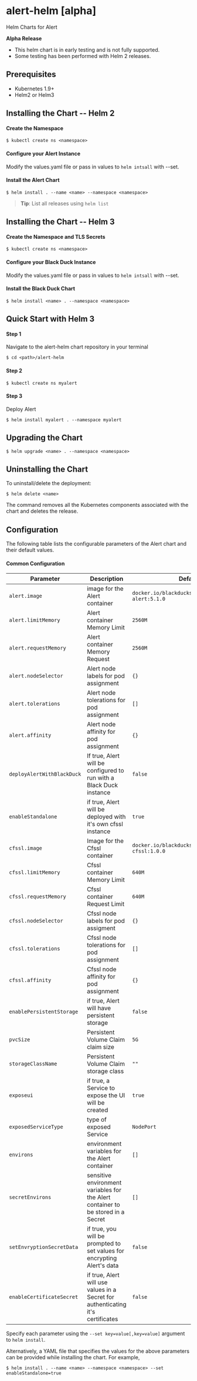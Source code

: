 # alert-helm [alpha]
Helm Charts for Alert

**Alpha Release**  
* This helm chart is in early testing and is not fully supported.  
* Some testing has been performed with Helm 2 releases. 

## Prerequisites

- Kubernetes 1.9+
- Helm2 or Helm3

## Installing the Chart -- Helm 2

#### Create the Namespace
```console
$ kubectl create ns <namespace>
```
#### Configure your Alert Instance
Modify the values.yaml file or pass in values to `helm intsall` with --set.  

#### Install the Alert Chart
```
$ helm install . --name <name> --namespace <namespace>
```

> **Tip**: List all releases using `helm list`


## Installing the Chart -- Helm 3

#### Create the Namespace and TLS Secrets
```console
$ kubectl create ns <namespace>
```
#### Configure your Black Duck Instance
Modify the values.yaml file or pass in values to `helm intsall` with --set.  

#### Install the Black Duck Chart
```
$ helm install <name> . --namespace <namespace>
```

## Quick Start with Helm 3
#### Step 1
Navigate to the alert-helm chart repository in your terminal
```
$ cd <path>/alert-helm
```

#### Step 2
```
$ kubectl create ns myalert
```

#### Step 3
Deploy Alert
```
$ helm install myalert . --namespace myalert
```

## Upgrading the Chart

```console
$ helm upgrade <name> . --namespace <namespace>
```

## Uninstalling the Chart

To uninstall/delete the deployment:

```console
$ helm delete <name> 
```

The command removes all the Kubernetes components associated with the chart and deletes the release.

## Configuration

The following table lists the configurable parameters of the Alert chart and their default values.

#### Common Configuration
| Parameter | Description | Default |
| --------- | ----------- | ------- |
| `alert.image` | image for the Alert container | `docker.io/blackducksoftware/blackduck-alert:5.1.0` |
| `alert.limitMemory` | Alert container Memory Limit | `2560M` |
| `alert.requestMemory` | Alert container Memory Request | `2560M` |
| `alert.nodeSelector` | Alert node labels for pod assignment | `{}` | 
| `alert.tolerations` | Alert node tolerations for pod assignment | `[]` |
| `alert.affinity` | Alert node affinity for pod assignment | `{}` |
| `deployAlertWithBlackDuck` | If true, Alert will be configured to run with a Black Duck instance | `false` |
| `enableStandalone` | if true, Alert will be deployed with it's own cfssl instance | `true` |
| `cfssl.image` | Image for the Cfssl container | `docker.io/blackducksoftware/blackduck-cfssl:1.0.0` |
| `cfssl.limitMemory` | Cfssl container Memory Limit | `640M` |
| `cfssl.requestMemory` | Cfssl container Request Limit | `640M` |
| `cfssl.nodeSelector` | Cfssl node labels for pod assigment | `{}` |
| `cfssl.tolerations` | Cfssl node tolerations for pod assignment | `[]` |
| `cfssl.affinity` | Cfssl node affinity for pod assignment | `{}` |
| `enablePersistentStorage` | if true, Alert will have persistent storage | `false` |
| `pvcSize` | Persistent Volume Claim claim size | `5G` |
| `storageClassName` | Persistent Volume Claim storage class | `""` |
| `exposeui` | if true, a Service to expose the UI will be created | `true` |
| `exposedServiceType` | type of exposed Service | `NodePort` |
| `environs` | environment variables for the Alert container | `[]` |
| `secretEnvirons` | sensitive environment variables for the Alert container to be stored in a Secret | `[]` |
| `setEnvryptionSecretData` | if true, you will be prompted to set values for encrypting Alert's data | `false` |
| `enableCertificateSecret` | if true, Alert will use values in a Secret for authenticating it's certificates | `false` |

Specify each parameter using the `--set key=value[,key=value]` argument to `helm install`.

Alternatively, a YAML file that specifies the values for the above parameters can be provided while installing the chart. For example,

```console
$ helm install . --name <name> --namespace <namespace> --set enableStandalone=true
```
